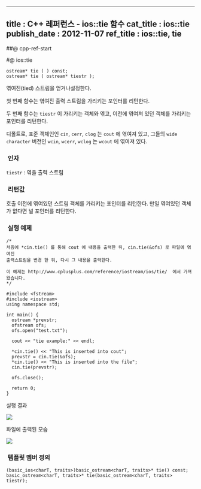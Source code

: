 ----------------
title : C++ 레퍼런스 - ios::tie 함수
cat_title :  ios::tie
publish_date : 2012-11-07
ref_title  : ios::tie, tie
--------------

##@ cpp-ref-start

#@ ios::tie


```info-format
ostream* tie ( ) const;
ostream* tie ( ostream* tiestr );
```



엮여진(tied) 스트림을 얻거나설정한다.

첫 번째 함수는 엮여진 출력 스트림을 가리키는 포인터를 리턴한다.

두 번째 함수는 `tiestr` 이 가리키는 객체와 엮고, 이전에 엮여져 있던 객체를 가리키는 포인터를 리턴한다.

디폴트로, 표준 객체인인 `cin`, `cerr`, `clog` 는 `cout` 에 엮여져 있고, 그들의 `wide character` 버전인 `wcin`, `wcerr`, `wclog` 는 `wcout` 에 엮여져 있다.



###  인자


`tiestr` : 엮을 출력 스트림

###  리턴값


호출 이전에 엮여있던 스트림 객체를 가리키는 포인터를 리턴한다. 만일 엮여있던 객체가 없다면 널 포인터를 리턴한다.



###  실행 예제




```cpp-formatted
/*
처음에 *cin.tie() 를 통해 cout 에 내용을 출력한 뒤, cin.tie(&ofs) 로 파일에 엮여진
출력스트림을 변경 한 뒤, 다시 그 내용을 출력한다.

이 예제는 http://www.cplusplus.com/reference/iostream/ios/tie/  에서 가져왔습니다.
*/

#include <fstream>
#include <iostream>
using namespace std;

int main() {
  ostream *prevstr;
  ofstream ofs;
  ofs.open("test.txt");

  cout << "tie example:" << endl;

  *cin.tie() << "This is inserted into cout";
  prevstr = cin.tie(&ofs);
  *cin.tie() << "This is inserted into the file";
  cin.tie(prevstr);

  ofs.close();

  return 0;
}
```



실행 결과



![](http://img1.daumcdn.net/thumb/R1920x0/?fname=http%3A%2F%2Fcfile6.uf.tistory.com%2Fimage%2F155C9141509A42E43CB76F)



파일에 출력된 모습


![](http://img1.daumcdn.net/thumb/R1920x0/?fname=http%3A%2F%2Fcfile5.uf.tistory.com%2Fimage%2F0160DD43509A432F0179D7)




###  템플릿 멤버 정의


```cpp-formatted
(basic_ios<charT, traits>)basic_ostream<charT, traits>* tie() const;
basic_ostream<charT, traits>* tie(basic_ostream<charT, traits> tiestr);
```